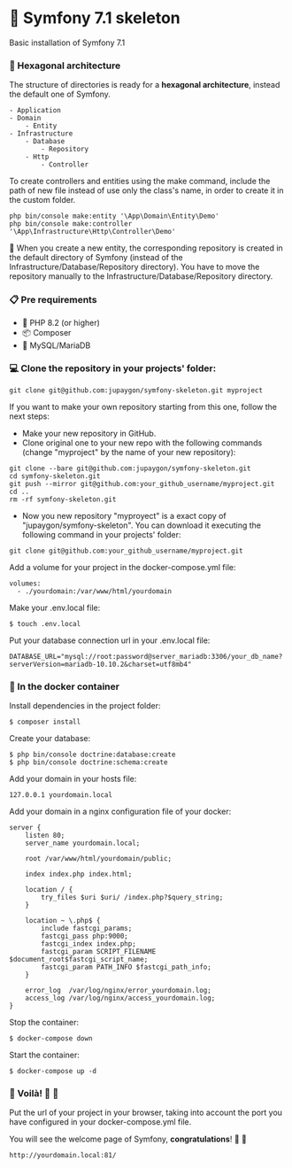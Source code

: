 # 🩻 Symfony 7.1 skeleton

Basic installation of Symfony 7.1

### 🎯 Hexagonal architecture 

The structure of directories is ready for a **hexagonal architecture**, instead the default one of Symfony.

```
- Application
- Domain
    - Entity
- Infrastructure
    - Database
        - Repository
    - Http
        - Controller
```

To create controllers and entities using the make command, include the path of new file instead of use only the class's name, in order to create it in the custom folder.

```
php bin/console make:entity '\App\Domain\Entity\Demo'
php bin/console make:controller '\App\Infrastructure\Http\Controller\Demo'
```

🚨 When you create a new entity, the corresponding repository is created in the default directory of Symfony (instead of the Infrastructure/Database/Repository directory). You have to move the repository manually to the Infrastructure/Database/Repository directory.

### 📋 Pre requirements

- 🐘 PHP 8.2 (or higher)
- 📦 Composer
- 🐬 MySQL/MariaDB

### 💻 Clone the repository in your **projects' folder**:

```
git clone git@github.com:jupaygon/symfony-skeleton.git myproject
```

If you want to make your own repository starting from this one, follow the next steps:

- Make your new repository in GitHub.
- Clone original one to your new repo with the following commands (change "myproject" by the name of your new repository):

```
git clone --bare git@github.com:jupaygon/symfony-skeleton.git
cd symfony-skeleton.git
git push --mirror git@github.com:your_github_username/myproject.git
cd ..
rm -rf symfony-skeleton.git
```

- Now you new repository "myproyect" is a exact copy of "jupaygon/symfony-skeleton". You can download it executing the following command in your projects' folder:

```
git clone git@github.com:your_github_username/myproject.git
```

Add a volume for your project in the docker-compose.yml file:

```
volumes:
  - ./yourdomain:/var/www/html/yourdomain
```

Make your .env.local file:
```
$ touch .env.local
```

Put your database connection url in your .env.local file:
```
DATABASE_URL="mysql://root:password@server_mariadb:3306/your_db_name?serverVersion=mariadb-10.10.2&charset=utf8mb4"
```

### 🐳 In the docker **container** 

Install dependencies in the project folder:
```
$ composer install
```

Create your database:
```
$ php bin/console doctrine:database:create
$ php bin/console doctrine:schema:create
```

Add your domain in your hosts file:
```
127.0.0.1 yourdomain.local
```

Add your domain in a nginx configuration file of your docker:
```
server {
    listen 80;
    server_name yourdomain.local;

    root /var/www/html/yourdomain/public;

    index index.php index.html;

    location / {
        try_files $uri $uri/ /index.php?$query_string;
    }

    location ~ \.php$ {
        include fastcgi_params;
        fastcgi_pass php:9000;
        fastcgi_index index.php;
        fastcgi_param SCRIPT_FILENAME $document_root$fastcgi_script_name;
        fastcgi_param PATH_INFO $fastcgi_path_info;
    }

    error_log  /var/log/nginx/error_yourdomain.log;
    access_log /var/log/nginx/access_yourdomain.log;
}
```

Stop the container:

```
$ docker-compose down
```

Start the container:

```
$ docker-compose up -d
```

### 🍾 Voilà! 🛫 🎉
Put the url of your project in your browser, taking into account the port you have configured in your docker-compose.yml file.

You will see the welcome page of Symfony, **congratulations**! 🎉 🎊
```
http://yourdomain.local:81/
```
